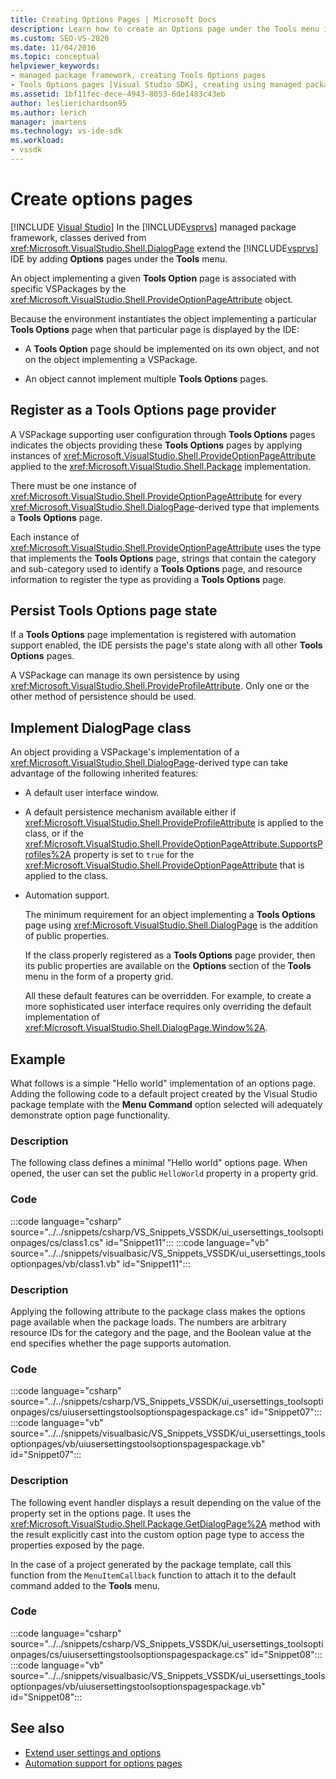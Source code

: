 ```yaml
---
title: Creating Options Pages | Microsoft Docs
description: Learn how to create an Options page under the Tools menu in Visual Studio by implementing a DialogPage class from the managed package framework.
ms.custom: SEO-VS-2020
ms.date: 11/04/2016
ms.topic: conceptual
helpviewer_keywords:
- managed package framework, creating Tools Options pages
- Tools Options pages [Visual Studio SDK], creating using managed package framework
ms.assetid: 1bf11fec-dece-4943-8053-6de1483c43eb
author: leslierichardson95
ms.author: lerich
manager: jmartens
ms.technology: vs-ide-sdk
ms.workload:
- vssdk
---
```

# Create options pages

 [!INCLUDE [Visual Studio](~/includes/applies-to-version/vs-windows-only.md)]
In the [!INCLUDE[vsprvs](../../code-quality/includes/vsprvs_md.md)] managed package framework, classes derived from <xref:Microsoft.VisualStudio.Shell.DialogPage> extend the [!INCLUDE[vsprvs](../../code-quality/includes/vsprvs_md.md)] IDE by adding **Options** pages under the **Tools** menu.

 An object implementing a given **Tools Option** page is associated with specific VSPackages by the <xref:Microsoft.VisualStudio.Shell.ProvideOptionPageAttribute> object.

 Because the environment instantiates the object implementing a particular **Tools Options** page when that particular page is displayed by the IDE:

- A **Tools Option** page should be implemented on its own object, and not on the object implementing a VSPackage.

- An object cannot implement multiple **Tools Options** pages.

## Register as a Tools Options page provider
 A VSPackage supporting user configuration through **Tools Options** pages indicates the objects providing these **Tools Options** pages by applying instances of <xref:Microsoft.VisualStudio.Shell.ProvideOptionPageAttribute> applied to the <xref:Microsoft.VisualStudio.Shell.Package> implementation.

 There must be one instance of <xref:Microsoft.VisualStudio.Shell.ProvideOptionPageAttribute> for every <xref:Microsoft.VisualStudio.Shell.DialogPage>-derived type that implements a **Tools Options** page.

 Each instance of <xref:Microsoft.VisualStudio.Shell.ProvideOptionPageAttribute> uses the type that implements the **Tools Options** page, strings that contain the category and sub-category used to identify a **Tools Options** page, and resource information to register the type as providing a **Tools Options** page.

## Persist Tools Options page state
 If a **Tools Options** page implementation is registered with automation support enabled, the IDE persists the page's state along with all other **Tools Options** pages.

 A VSPackage can manage its own persistence by using <xref:Microsoft.VisualStudio.Shell.ProvideProfileAttribute>. Only one or the other method of persistence should be used.

## Implement DialogPage class
 An object providing a VSPackage's implementation of a <xref:Microsoft.VisualStudio.Shell.DialogPage>-derived type can take advantage of the following inherited features:

- A default user interface window.

- A default persistence mechanism available either if <xref:Microsoft.VisualStudio.Shell.ProvideProfileAttribute> is applied to the class, or if the <xref:Microsoft.VisualStudio.Shell.ProvideOptionPageAttribute.SupportsProfiles%2A> property is set to `true` for the <xref:Microsoft.VisualStudio.Shell.ProvideOptionPageAttribute> that is applied to the class.

- Automation support.

  The minimum requirement for an object implementing a **Tools Options** page using <xref:Microsoft.VisualStudio.Shell.DialogPage> is the addition of public properties.

  If the class properly registered as a **Tools Options** page provider, then its public properties are available on the **Options** section of the **Tools** menu in the form of a property grid.

  All these default features can be overridden. For example, to create a more sophisticated user interface requires only overriding the default implementation of <xref:Microsoft.VisualStudio.Shell.DialogPage.Window%2A>.

## Example
 What follows is a simple "Hello world" implementation of an options page. Adding the following code to a default project created by the Visual Studio package template with the **Menu Command** option selected will adequately demonstrate option page functionality.

### Description
 The following class defines a minimal "Hello world" options page. When opened, the user can set the public `HelloWorld` property in a property grid.

### Code
:::code language="csharp" source="../../snippets/csharp/VS_Snippets_VSSDK/ui_usersettings_toolsoptionpages/cs/class1.cs" id="Snippet11":::
:::code language="vb" source="../../snippets/visualbasic/VS_Snippets_VSSDK/ui_usersettings_toolsoptionpages/vb/class1.vb" id="Snippet11":::

### Description
 Applying the following attribute to the package class makes the options page available when the package loads. The numbers are arbitrary resource IDs for the category and the page, and the Boolean value at the end specifies whether the page supports automation.

### Code
:::code language="csharp" source="../../snippets/csharp/VS_Snippets_VSSDK/ui_usersettings_toolsoptionpages/cs/uiusersettingstoolsoptionspagespackage.cs" id="Snippet07":::
:::code language="vb" source="../../snippets/visualbasic/VS_Snippets_VSSDK/ui_usersettings_toolsoptionpages/vb/uiusersettingstoolsoptionspagespackage.vb" id="Snippet07":::

### Description
 The following event handler displays a result depending on the value of the property set in the options page. It uses the <xref:Microsoft.VisualStudio.Shell.Package.GetDialogPage%2A> method with the result explicitly cast into the custom option page type to access the properties exposed by the page.

 In the case of a project generated by the package template, call this function from the `MenuItemCallback` function to attach it to the default command added to the **Tools** menu.

### Code
:::code language="csharp" source="../../snippets/csharp/VS_Snippets_VSSDK/ui_usersettings_toolsoptionpages/cs/uiusersettingstoolsoptionspagespackage.cs" id="Snippet08":::
:::code language="vb" source="../../snippets/visualbasic/VS_Snippets_VSSDK/ui_usersettings_toolsoptionpages/vb/uiusersettingstoolsoptionspagespackage.vb" id="Snippet08":::

## See also
- [Extend user settings and options](../../extensibility/extending-user-settings-and-options.md)
- [Automation support for options pages](../../extensibility/internals/automation-support-for-options-pages.md)

